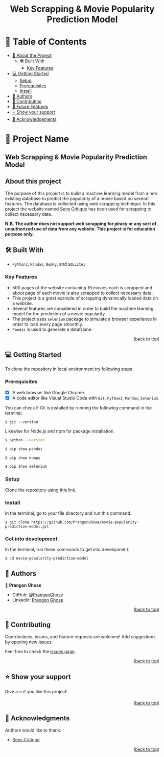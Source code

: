 <a name="readme-top"></a>

<div align="center">
<h1><b>Web Scrapping & Movie Popularity Prediction Model</b></h1>

</div>


<!-- TABLE OF CONTENTS -->

# 📗 Table of Contents

- [📖 About the Project](#about-project)
  - [🛠 Built With](#built-with)
    - [Key Features](#key-features)
- [💻 Getting Started](#getting-started)
  - [Setup](#setup)
  - [Prerequisites](#prerequisites)
  - [Install](#install)
- [👥 Authors](#authors)
- [🤝 Contributing](#contributing)
- [🔭 Future Features](#future-features)
- [⭐️ Show your support](#support)
- [🙏 Acknowledgements](#acknowledgements)

<!-- PROJECT DESCRIPTION -->

# 📖 Project Name

## Web Scrapping & Movie Popularity Prediction Model

## About this project <a name="about-project"></a>

The purpose of this project is to build a machine learning model from a non existing database to predict the popularity of a movie based on several features. The database is collected using web scrapping technique. In this project the website named [Sens Critique](https://www.senscritique.com/) has been used for scrapping to collect necessary data.

**N.B. The author does not support web scrapping for piracy or any sort of unauthorized use of data from any website. This project is for education purpose only.**

## 🛠 Built With <a name="built-with"></a>

- `Python3`, `Pandas`, `NumPy`, and `SQLLite3`

<!-- Features -->

### Key Features <a name="key-features"></a>

- 500 pages of the website containing 16 movies each is scrapped and about page of each movie is also scrapped to collect necessary data.
- This project is a great example of scrapping dynamically loaded data on a website.
- Several features are considered in order to build the machine learning model for the prediction of a movie popularity.
- The project uses `selenium` package to simulate a browser experience in order to load every page smoothly.
- `Pandas` is used to generate a dataframe.  

<p align="right">(<a href="#readme-top">back to top</a>)</p>

<!-- GETTING STARTED -->

## 💻 Getting Started
To clone the repository in local environment try following steps.

### Prerequisites

- [x] A web browser like Google Chrome.
- [x] A code editor like Visual Studio Code with `Git`, `Python3`, `Pandas`, `Selenium`.

You can check if Git is installed by running the following command in the terminal.
```
$ git --version
```

Likewise for Node.js and npm for package installation.
```bash
$ python --version

$ pip show pandas

$ pip show numpy

$ pip show selenium
```
### Setup

Clone the repository using [this link](https://github.com/PrangonGhose/movie-popularity-prediction-model.git).

### Install

In the terminal, go to your file directory and run this command.

```
$ git clone https://github.com/PrangonGhose/movie-popularity-prediction-model.git
```
### Get into development

In the terminal, run these commands to get into development.
```
$ cd movie-popularity-prediction-model

```

<!-- AUTHORS -->

## 👥 Authors <a name="authors"></a>

👤 **Prangon Ghose**

- GitHub: [@PrangonGhose](https://github.com/PrangonGhose)
- LinkedIn: [Prangon Ghose](https://www.linkedin.com/in/prangon-ghose/)

<p align="right">(<a href="#readme-top">back to top</a>)</p>

<!-- CONTRIBUTING -->

## 🤝 Contributing <a name="contributing"></a>

Contributions, issues, and feature requests are welcome! Add suggestions by opening new issues.

Feel free to check the [issues page](https://github.com/PrangonGhose/movie-popularity-prediction-model/issues).

<p align="right">(<a href="#readme-top">back to top</a>)</p>

<!-- SUPPORT -->

## ⭐️ Show your support <a name="support"></a>

Give a ⭐️ if you like this project!

<p align="right">(<a href="#readme-top">back to top</a>)</p>

<!-- ACKNOWLEDGEMENTS -->

## 🙏 Acknowledgments <a name="acknowledgements"></a>

Authors would like to thank:
- [Sens Critique](https://www.senscritique.com/)

<p align="right">(<a href="#readme-top">back to top</a>)</p>
